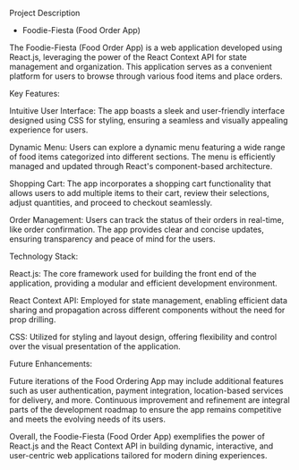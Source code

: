 Project Description

* Foodie-Fiesta (Food Order App)

The Foodie-Fiesta (Food Order App) is a web application developed using React.js, leveraging the power of the React Context API for state management and organization. This application serves as a convenient platform for users to browse through various food items and place orders.

Key Features:

Intuitive User Interface: The app boasts a sleek and user-friendly interface designed using CSS for styling, ensuring a seamless and visually appealing experience for users.

Dynamic Menu: Users can explore a dynamic menu featuring a wide range of food items categorized into different sections. The menu is efficiently managed and updated through React's component-based architecture.

Shopping Cart: The app incorporates a shopping cart functionality that allows users to add multiple items to their cart, review their selections, adjust quantities, and proceed to checkout seamlessly.

Order Management: Users can track the status of their orders in real-time, like order confirmation. The app provides clear and concise updates, ensuring transparency and peace of mind for the users.


Technology Stack:

React.js: The core framework used for building the front end of the application, providing a modular and efficient development environment.

React Context API: Employed for state management, enabling efficient data sharing and propagation across different components without the need for prop drilling.

CSS: Utilized for styling and layout design, offering flexibility and control over the visual presentation of the application.

Future Enhancements:

Future iterations of the Food Ordering App may include additional features such as user authentication, payment integration, location-based services for delivery, and more. Continuous improvement and refinement are integral parts of the development roadmap to ensure the app remains competitive and meets the evolving needs of its users.

Overall, the Foodie-Fiesta (Food Order App) exemplifies the power of React.js and the React Context API in building dynamic, interactive, and user-centric web applications tailored for modern dining experiences.
